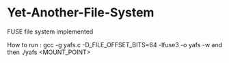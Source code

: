 # Yet-Another-File-System
FUSE file system implemented 


How to run : 
gcc -g yafs.c -D_FILE_OFFSET_BITS=64 -lfuse3 -o yafs -w
and then
./yafs  <MOUNT_POINT>
